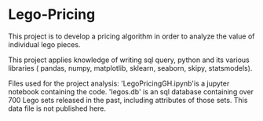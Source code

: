 # Lego-Pricing

This project is to develop a pricing algorithm in order to analyze the value of individual lego pieces.

This project applies knowledge of writing sql query, python and its various libraries ( pandas, numpy, matplotlib, sklearn, seaborn, skipy, statsmodels).

Files used for the project analysis:
'LegoPricingGH.ipynb'is a jupyter notebook containing the code.
'legos.db' is an sql database containing over 700 Lego sets released in the past, including attributes of those sets. This data file is not published here.
